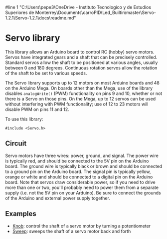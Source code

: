 #line 1 "C:\\Users\\pepe3\\OneDrive - Instituto Tecnologico y de Estudios Superiores de Monterrey\\Documents\\carroPID\\Led_Builtin\\master\\Servo-1.2.1\\Servo-1.2.1\\docs\\readme.md"
# Servo library


This library allows an Arduino board to control RC (hobby) servo motors. Servos have integrated gears and a shaft that can be precisely controlled. Standard servos allow the shaft to be positioned at various angles, usually between 0 and 180 degrees. Continuous rotation servos allow the rotation of the shaft to be set to various speeds.

The Servo library supports up to 12 motors on most Arduino boards and 48 on the Arduino Mega. On boards other than the Mega, use of the library disables `analogWrite()` (PWM) functionality on pins 9 and 10, whether or not there is a Servo on those pins. On the Mega, up to 12 servos can be used without interfering with PWM functionality; use of 12 to 23 motors will disable PWM on pins 11 and 12. 

To use this library:

```
#include <Servo.h>
```

## Circuit

Servo motors have three wires: power, ground, and signal. The power wire is typically red, and should be connected to the 5V pin on the Arduino board. The ground wire is typically black or brown and should be connected to a ground pin on the Arduino board. The signal pin is typically yellow, orange or white and should be connected to a digital pin on the Arduino board. Note that servos draw considerable power, so if you need to drive more than one or two, you'll probably need to power them from a separate supply (i.e. not the 5V pin on your Arduino). Be sure to connect the grounds of the Arduino and external power supply together.

## Examples

* [Knob](https://www.arduino.cc/en/Tutorial/Knob): control the shaft of a servo motor by turning a potentiometer
* [Sweep](https://www.arduino.cc/en/Tutorial/LibraryExamples/Sweep): sweeps the shaft of a servo motor back and forth
